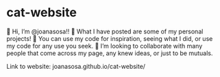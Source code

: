 # cat-website
👋 Hi, I’m @joanasosa!!
👀 What I have posted are some of my personal projects!
🌱 You can use my code for inspiration, seeing what I did, or use my code for any use you seek.
💞️ I’m looking to collaborate with many people that come across my page, any knew ideas, or just to be mutuals.

Link to website: joanasosa.github.io/cat-website/
